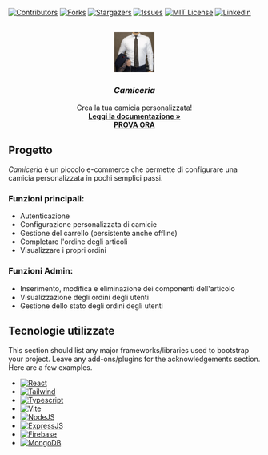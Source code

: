 <!-- Improved compatibility of back to top link: See: https://github.com/stefanopiccoli/Best-README-Template/pull/73 -->

<a name="readme-top"></a>

[![Contributors][contributors-shield]][contributors-url]
[![Forks][forks-shield]][forks-url]
[![Stargazers][stars-shield]][stars-url]
[![Issues][issues-shield]][issues-url]
[![MIT License][license-shield]][license-url]
[![LinkedIn][linkedin-shield]][linkedin-url]

<!-- PROJECT LOGO -->
<br />
<div align="center">
    <img src="CamiceriaClient\src\assets\images\logo.jpg" alt="Logo" width="80" height="80">

  <h3 align="center"><i>Camiceria</i></h3>

  <p align="center">
    Crea la tua camicia personalizzata!
    <br />
    <a href="https://github.com/stefanopiccoli/Best-README-Template"><strong>Leggi la documentazione »</strong></a>
    <br />
    <a href="https://camiceria.netlify.app"><b>PROVA ORA</b></a>
  </p>
</div>

<!-- ABOUT THE PROJECT -->

## Progetto

<i>Camiceria</i> è un piccolo e-commerce che permette di configurare una camicia personalizzata in pochi semplici passi.


### Funzioni principali:

- Autenticazione
- Configurazione personalizzata di camicie
- Gestione del carrello (persistente anche offline)
- Completare l'ordine degli articoli
- Visualizzare i propri ordini



### Funzioni Admin:

- Inserimento, modifica e eliminazione dei componenti dell'articolo
- Visualizzazione degli ordini degli utenti
- Gestione dello stato degli ordini degli utenti

## Tecnologie utilizzate

This section should list any major frameworks/libraries used to bootstrap your project. Leave any add-ons/plugins for the acknowledgements section. Here are a few examples.

- [![React][React]][React-url]
- [![Tailwind][Tailwind]][Tailwind-url]
- [![Typescript][Typescript]][Typescript-url]
- [![Vite][Vite]][Vite-url]
- [![NodeJS][NodeJS]][NodeJS-url]
- [![ExpressJS][ExpressJS]][ExpressJS-url]
- [![Firebase][Firebase]][Firebase-url]
- [![MongoDB][MongoDB]][MongoDB-url]



<!-- GETTING STARTED -->

<!-- LICENSE -->


<!-- MARKDOWN LINKS & IMAGES -->
<!-- https://www.markdownguide.org/basic-syntax/#reference-style-links -->

[contributors-shield]: https://img.shields.io/github/contributors/stefanopiccoli/Camiceria.svg?style=for-the-badge
[contributors-url]: https://github.com/stefanopiccoli/Best-README-Template/graphs/contributors
[forks-shield]: https://img.shields.io/github/forks/stefanopiccoli/Camiceria.svg?style=for-the-badge
[forks-url]: https://github.com/stefanopiccoli/Best-README-Template/network/members
[stars-shield]: https://img.shields.io/github/stars/stefanopiccoli/Camiceria.svg?style=for-the-badge
[stars-url]: https://github.com/stefanopiccoli/Best-README-Template/stargazers
[issues-shield]: https://img.shields.io/github/issues/stefanopiccoli/Camiceria.svg?style=for-the-badge
[issues-url]: https://github.com/stefanopiccoli/Best-README-Template/issues
[license-shield]: https://img.shields.io/github/license/stefanopiccoli/Camiceria.svg?style=for-the-badge
[license-url]: https://github.com/stefanopiccoli/Best-README-Template/blob/master/LICENSE.txt
[linkedin-shield]: https://img.shields.io/badge/-LinkedIn-black.svg?style=for-the-badge&logo=linkedin&colorB=555
[linkedin-url]: https://www.linkedin.com/in/stefano-piccoli-8b9564263/
[product-screenshot]: images/screenshot.png
[React]: https://img.shields.io/badge/React-20232A?style=for-the-badge&logo=react&logoColor=61DAFB
[React-url]: https://reactjs.org/
[Tailwind]: https://img.shields.io/badge/Tailwind_CSS-38B2AC?style=for-the-badge&logo=tailwind-css&logoColor=white 
[Tailwind-url]: https://tailwindcss.com/
[Vite]: https://img.shields.io/badge/Vite-B73BFE?style=for-the-badge&logo=vite&logoColor=FFD62E
[Vite-url]: https://vitejs.dev/
[Typescript]: https://img.shields.io/badge/TypeScript-007ACC?style=for-the-badge&logo=typescript&logoColor=white
[Typescript-url]: https://www.typescriptlang.org/
[Firebase]: https://img.shields.io/badge/firebase-ffca28?style=for-the-badge&logo=firebase&logoColor=black
[Firebase-url]: https://firebase.google.com/
[ExpressJS]: https://img.shields.io/badge/Express.js-000000?style=for-the-badge&logo=express&logoColor=white
[ExpressJS-url]: https://expressjs.com/
[NodeJS]: https://img.shields.io/badge/Node.js-339933?style=for-the-badge&logo=nodedotjs&logoColor=white
[NodeJS-url]: https://nodejs.org/en
[MongoDB]: https://img.shields.io/badge/MongoDB-4EA94B?style=for-the-badge&logo=mongodb&logoColor=white
[MongoDB-url]: https://www.mongodb.com/

